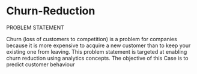 # Churn-Reduction

PROBLEM STATEMENT

Churn (loss of customers to competition) is a problem for companies because it is more
expensive to acquire a new customer than to keep your existing one from leaving. This
problem statement is targeted at enabling churn reduction using analytics concepts.
The objective of this Case is to predict customer behaviour
